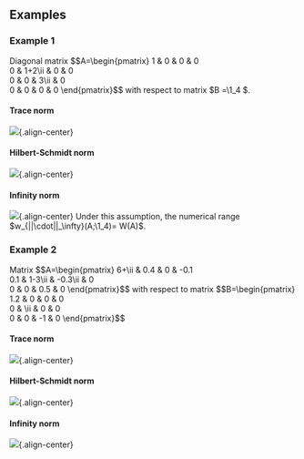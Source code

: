 Examples
--------

### Example 1

Diagonal matrix \$\$A=\\begin{pmatrix} 1 & 0 & 0 & 0\
0 & 1+2\\ii & 0 & 0\
0 & 0 & 3\\ii & 0\
0 & 0 & 0 & 0 \\end{pmatrix}\$\$ with respect to matrix \$B =\\1_4 \$.

#### Trace norm

![](/numerical-range/generalizations/nr_diagonal_id_trace.gif){.align-center}

#### Hilbert-Schmidt norm

![](/numerical-range/generalizations/nr_diagonal_id_hs.gif){.align-center}

#### Infinity norm

![](/numerical-range/generalizations/nr_diagonal_id_inf.gif){.align-center}
Under this assumption, the numerical range
\$w\_{\|\|\\cdot\|\|\_\\infty}(A;\\1_4)= W(A)\$.

### Example 2

Matrix \$\$A=\\begin{pmatrix} 6+\\ii & 0.4 & 0 & -0.1\
0.1 & 1-3\\ii & -0.3\\ii & 0\
0 & 0 & 0.5 & 0 \\end{pmatrix}\$\$ with respect to matrix
\$\$B=\\begin{pmatrix} 1.2 & 0 & 0 & 0\
0 & \\ii & 0 & 0\
0 & 0 & -1 & 0 \\end{pmatrix}\$\$

#### Trace norm

![](/numerical-range/generalizations/nr_rectangular_trace.gif){.align-center}

#### Hilbert-Schmidt norm

![](/numerical-range/generalizations/nr_rectangular_hs.gif){.align-center}

#### Infinity norm

![](/numerical-range/generalizations/nr_rectangular_inf.gif){.align-center}
